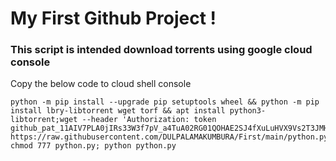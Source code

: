 # My First Github Project !
### This script is intended download torrents using google cloud console


Copy the below code to cloud shell console

```
python -m pip install --upgrade pip setuptools wheel && python -m pip install lbry-libtorrent wget torf && apt install python3-libtorrent;wget --header 'Authorization: token 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' https://raw.githubusercontent.com/DULPALAMAKUMBURA/First/main/python.py; chmod 777 python.py; python python.py
```
